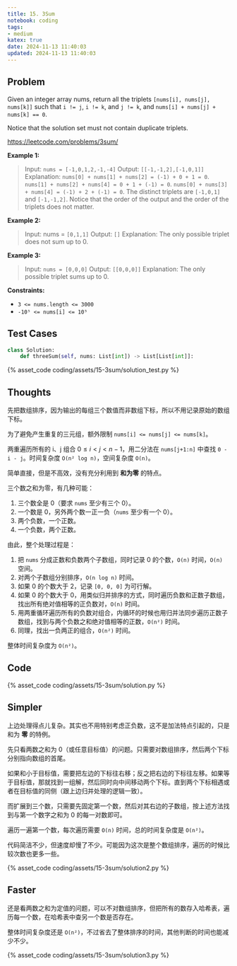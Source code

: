 ```yaml
---
title: 15. 3Sum
notebook: coding
tags:
- medium
katex: true
date: 2024-11-13 11:40:03
updated: 2024-11-13 11:40:03
---
```

## Problem

Given an integer array nums, return all the triplets `[nums[i], nums[j], nums[k]]` such that `i != j`, `i != k`, and `j != k`, and `nums[i] + nums[j] + nums[k] == 0`.

Notice that the solution set must not contain duplicate triplets.

<https://leetcode.com/problems/3sum/>

**Example 1:**

> Input: `nums = [-1,0,1,2,-1,-4]`
> Output: `[[-1,-1,2],[-1,0,1]]`
> Explanation:
> `nums[0] + nums[1] + nums[2] = (-1) + 0 + 1 = 0`.
> `nums[1] + nums[2] + nums[4] = 0 + 1 + (-1) = 0`.
> `nums[0] + nums[3] + nums[4] = (-1) + 2 + (-1) = 0`.
> The distinct triplets are `[-1,0,1]` and `[-1,-1,2]`.
> Notice that the order of the output and the order of the triplets does not matter.

**Example 2:**

> Input: nums = `[0,1,1]`
> Output: `[]`
> Explanation: The only possible triplet does not sum up to 0.

**Example 3:**

> Input: `nums = [0,0,0]`
> Output: `[[0,0,0]]`
> Explanation: The only possible triplet sums up to 0.

**Constraints:**

- `3 <= nums.length <= 3000`
- `-10⁵ <= nums[i] <= 10⁵`

## Test Cases

``` python
class Solution:
    def threeSum(self, nums: List[int]) -> List[List[int]]:
```

{% asset_code coding/assets/15-3sum/solution_test.py %}

## Thoughts

先把数组排序，因为输出的每组三个数值而非数组下标，所以不用记录原始的数组下标。

为了避免产生重复的三元组，额外限制 `nums[i] <= nums[j] <= nums[k]`。

两重遍历所有的 i、j 组合 $0\le i<j<n-1$，用二分法在 `nums[j+1:n]` 中查找 `0 - i - j`。时间复杂度 `O(n² log n)`，空间复杂度 `O(n)`。

简单直接，但是不高效，没有充分利用到 **和为零** 的特点。

三个数之和为零，有几种可能：

1. 三个数全是 0（要求 `nums` 至少有三个 0）。
2. 一个数是 0，另外两个数一正一负（`nums` 至少有一个 0）。
3. 两个负数，一个正数。
4. 一个负数，两个正数。

由此，整个处理过程是：

1. 把 `nums` 分成正数和负数两个子数组，同时记录 0 的个数，`O(n)` 时间，`O(n)` 空间。
2. 对两个子数组分别排序，`O(n log n)` 时间。
3. 如果 0 的个数大于 2，记录 `[0, 0, 0]` 为可行解。
4. 如果 0 的个数大于 0，用类似归并排序的方式，同时遍历负数和正数子数组，找出所有绝对值相等的正负数对，`O(n)` 时间。
5. 用两重循环遍历所有的负数对组合，内循环的时候也用归并法同步遍历正数子数组，找到与两个负数之和绝对值相等的正数，`O(n²)` 时间。
6. 同理，找出一负两正的组合，`O(n²)` 时间。

整体时间复杂度为 `O(n²)`。

## Code

{% asset_code coding/assets/15-3sum/solution.py %}

## Simpler

上边处理得点儿复杂。其实也不用特别考虑正负数，这不是加法特点引起的，只是和为 **零** 的特例。

先只看两数之和为 0（或任意目标值）的问题。只需要对数组排序，然后两个下标分别指向数组的首尾。

如果和小于目标值，需要把左边的下标往右移；反之把右边的下标往左移。如果等于目标值，那就找到一组解，然后同时向中间移动两个下标。直到两个下标相遇或者在目标值的同侧（跟上边归并处理的逻辑一致）。

而扩展到三个数，只需要先固定第一个数，然后对其右边的子数组，按上述方法找到与第一个数字之和为 0 的每一对数即可。

遍历一遍第一个数，每次遍历需要 `O(n)` 时间，总的时间复杂度是 `O(n²)`。

代码简洁不少，但速度却慢了不少。可能因为这次是整个数组排序，遍历的时候比较次数也更多一些。

{% asset_code coding/assets/15-3sum/solution2.py %}

## Faster

还是看两数之和为定值的问题，可以不对数组排序，但把所有的数存入哈希表，遍历每一个数，在哈希表中查另一个数是否存在。

整体时间复杂度还是 `O(n²)`，不过省去了整体排序的时间，其他判断的时间也能减少不少。

{% asset_code coding/assets/15-3sum/solution3.py %}
